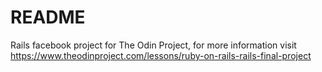 # README

Rails facebook project for The Odin Project, for more information visit https://www.theodinproject.com/lessons/ruby-on-rails-rails-final-project